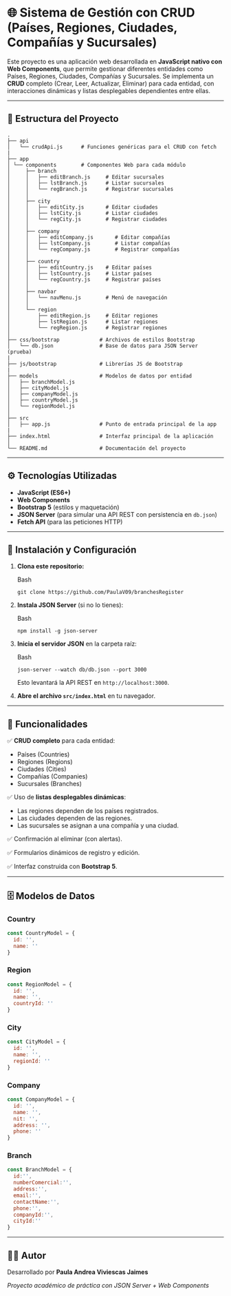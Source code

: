 # 🌐 Sistema de Gestión con CRUD (Países, Regiones, Ciudades, Compañías y Sucursales)

Este proyecto es una aplicación web desarrollada en **JavaScript nativo con Web Components**, que permite gestionar diferentes entidades como Países, Regiones, Ciudades, Compañías y Sucursales. Se implementa un **CRUD** completo (Crear, Leer, Actualizar, Eliminar) para cada entidad, con interacciones dinámicas y listas desplegables dependientes entre ellas.

------

## 📂 Estructura del Proyecto

```
.
├── api
│   └── crudApi.js      # Funciones genéricas para el CRUD con fetch
|
├── app
│ └── components        # Componentes Web para cada módulo
│     ├── branch
│     │   ├── editBranch.js     # Editar sucursales
│     │   ├── lstBranch.js      # Listar sucursales
│     │   └── regBranch.js      # Registrar sucursales
│     │
│     ├── city
│     │   ├── editCity.js       # Editar ciudades
│     │   ├── lstCity.js        # Listar ciudades
│     │   └── regCity.js        # Registrar ciudades
│     │
│     ├── company   
│     │   ├── editCompany.js       # Editar compañías
│     │   ├── lstCompany.js        # Listar compañías
│     │   └── regCompany.js        # Registrar compañías
│     │
│     ├── country
│     │   ├── editCountry.js    # Editar países
│     │   ├── lstCountry.js     # Listar países
│     │   └── regCountry.js     # Registrar países
│     │
│     ├── navbar
│     │   └── navMenu.js        # Menú de navegación
│     │
│     └── region
│         ├── editRegion.js     # Editar regiones
│         ├── lstRegion.js      # Listar regiones
│         └── regRegion.js      # Registrar regiones
│
├── css/bootstrap             # Archivos de estilos Bootstrap
│   └── db.json               # Base de datos para JSON Server (prueba)
|
├── js/bootstrap              # Librerías JS de Bootstrap
|
├── models                    # Modelos de datos por entidad
│   ├── branchModel.js
│   ├── cityModel.js
│   ├── companyModel.js
│   ├── countryModel.js
│   └── regionModel.js
│
├── src
│   ├── app.js                # Punto de entrada principal de la app
|
├── index.html                # Interfaz principal de la aplicación
│
└── README.md                 # Documentación del proyecto
```

------

## ⚙️ Tecnologías Utilizadas

- **JavaScript (ES6+)**
- **Web Components**
- **Bootstrap 5** (estilos y maquetación)
- **JSON Server** (para simular una API REST con persistencia en `db.json`)
- **Fetch API** (para las peticiones HTTP)

------

## 🚀 Instalación y Configuración

1. **Clona este repositorio:**

   Bash

   ```
   git clone https://github.com/PaulaV09/branchesRegister
   ```

2. **Instala JSON Server** (si no lo tienes):

   Bash

   ```
   npm install -g json-server
   ```

3. **Inicia el servidor JSON** en la carpeta raíz:

   Bash

   ```
   json-server --watch db/db.json --port 3000
   ```

   Esto levantará la API REST en `http://localhost:3000`.

4. **Abre el archivo `src/index.html`** en tu navegador.

------

## 📌 Funcionalidades

✅ **CRUD completo** para cada entidad:

- Países (Countries)
- Regiones (Regions)
- Ciudades (Cities)
- Compañías (Companies)
- Sucursales (Branches)

✅ Uso de **listas desplegables dinámicas**:

- Las regiones dependen de los países registrados.
- Las ciudades dependen de las regiones.
- Las sucursales se asignan a una compañía y una ciudad.

✅ Confirmación al eliminar (con alertas). 

✅ Formularios dinámicos de registro y edición. 

✅ Interfaz construida con **Bootstrap 5**.

------

## 🗄️ Modelos de Datos

### Country

```JavaScript
const CountryModel = {
  id: '',
  name: ''
}
```

### Region

```javascript
const RegionModel = {
  id: '',
  name: '',
  countryId: ''
}
```

### City

```javascript
const CityModel = {
  id: '',
  name: '',
  regionId: ''
}
```

### Company

```javascript
const CompanyModel = {
  id: '',
  name: '',
  nit: '',
  address: '',
  phone: ''
}
```

### Branch

```javascript
const BranchModel = {
  id:'',
  numberComercial:'',
  address:'',
  email:'',
  contactName:'',
  phone:'',
  companyId:'',
  cityId:''
}
```

------

## 👩‍💻 Autor

Desarrollado por **Paula Andrea Viviescas Jaimes**

*Proyecto académico de práctica con JSON Server + Web Components*